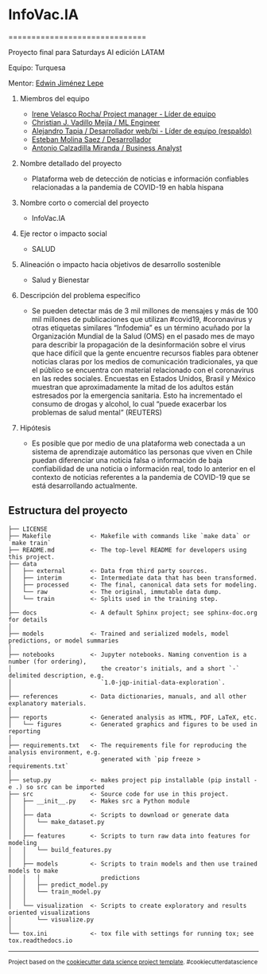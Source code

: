 
# InfoVac.IA

==============================

Proyecto final para Saturdays AI edición LATAM

Equipo: Turquesa

Mentor: [Edwin Jiménez Lepe](https://www.linkedin.com/in/edwinjimenezlepe)

1. Miembros del equipo 
    - [Irene Velasco Rocha/ Project manager - Líder de equipo](https://www.linkedin.com/in/irene041204) 
    - [Christian J. Vadillo Mejía / ML Engineer](https://www.linkedin.com/in/christian-vadillo)
    - [Alejandro Tapia / Desarrollador web/bi - Líder de equipo (respaldo)](https://www.linkedin.com/in/atapiabueno/)
    - [Esteban Molina Saez / Desarrollador](https://www.linkedin.com/in/estebanmolinasaez)
    - [Antonio Calzadilla Miranda /  Business Analyst](https://www.linkedin.com/in/antonio-calzadilla-miranda-8a86747b/)
    
3. Nombre detallado del proyecto 
    - Plataforma web de detección de noticias e información confiables relacionadas a la pandemia de COVID-19 en habla hispana
    
4. Nombre corto o comercial del proyecto 
   - InfoVac.IA
    
5. Eje rector o impacto social
   - SALUD
    
6. Alineación o impacto hacia objetivos de desarrollo sostenible
   -  Salud y Bienestar 

7. Descripción del problema específico
   - Se pueden detectar más de 3 mil millones de mensajes y más de 100 mil millones de publicaciones que utilizan #covid19, #coronavirus y otras etiquetas similares
“Infodemia” es un término acuñado por la Organización Mundial de la Salud (OMS) en el pasado mes de mayo para describir la propagación de la desinformación sobre el virus que hace difícil que la gente encuentre recursos fiables para obtener noticias claras por los medios de comunicación tradicionales, ya que el público se encuentra con material relacionado con el coronavirus en las redes sociales.
Encuestas en Estados Unidos, Brasil y México muestran que aproximadamente la mitad de los adultos están estresados por la emergencia sanitaria. Esto ha incrementado el consumo de drogas y alcohol, lo cual “puede exacerbar los problemas de salud mental” (REUTERS)

8. Hipótesis
    - Es posible que por medio de una plataforma web conectada a un sistema de aprendizaje automático las personas que viven en Chile puedan diferenciar una noticia falsa o información de baja confiabilidad de una noticia o información real, todo lo anterior en el contexto de noticias referentes a la pandemia de COVID-19 que se está desarrollando actualmente. 


Estructura del proyecto
------------

    ├── LICENSE
    ├── Makefile           <- Makefile with commands like `make data` or `make train`
    ├── README.md          <- The top-level README for developers using this project.
    ├── data
    │   ├── external       <- Data from third party sources.
    │   ├── interim        <- Intermediate data that has been transformed.
    │   ├── processed      <- The final, canonical data sets for modeling.
    │   └── raw            <- The original, immutable data dump.
    │   └── train          <- Splits used in the training step.
    │
    ├── docs               <- A default Sphinx project; see sphinx-doc.org for details
    │
    ├── models             <- Trained and serialized models, model predictions, or model summaries
    │
    ├── notebooks          <- Jupyter notebooks. Naming convention is a number (for ordering),
    │                         the creator's initials, and a short `-` delimited description, e.g.
    │                         `1.0-jqp-initial-data-exploration`.
    │
    ├── references         <- Data dictionaries, manuals, and all other explanatory materials.
    │
    ├── reports            <- Generated analysis as HTML, PDF, LaTeX, etc.
    │   └── figures        <- Generated graphics and figures to be used in reporting
    │
    ├── requirements.txt   <- The requirements file for reproducing the analysis environment, e.g.
    │                         generated with `pip freeze > requirements.txt`
    │
    ├── setup.py           <- makes project pip installable (pip install -e .) so src can be imported
    ├── src                <- Source code for use in this project.
    │   ├── __init__.py    <- Makes src a Python module
    │   │
    │   ├── data           <- Scripts to download or generate data
    │   │   └── make_dataset.py
    │   │
    │   ├── features       <- Scripts to turn raw data into features for modeling
    │   │   └── build_features.py
    │   │
    │   ├── models         <- Scripts to train models and then use trained models to make
    │   │   │                 predictions
    │   │   ├── predict_model.py
    │   │   └── train_model.py
    │   │
    │   └── visualization  <- Scripts to create exploratory and results oriented visualizations
    │       └── visualize.py
    │
    └── tox.ini            <- tox file with settings for running tox; see tox.readthedocs.io


--------

<p><small>Project based on the <a target="_blank" href="https://drivendata.github.io/cookiecutter-data-science/">cookiecutter data science project template</a>. #cookiecutterdatascience</small></p>
